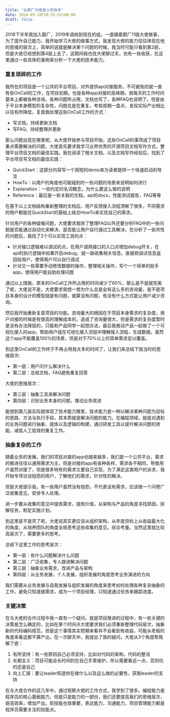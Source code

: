 ```yaml
---
title: "从鹅厂大佬身上学技术"
date: 2024-05-10T10:55:52+08:00
draft: false
---
```


2018下半年我加入鹅厂，2019年调岗到现在的组，一直跟着鹅厂11级大佬做事，为了提升自己能力，我开始学习大佬的做事方式，我发现大佬的能力往往体现在他的思维的层次上，简单的说就是解决某个问题的时候，我当时可能只看到第2层，但是大佬已经想到第4层上去了，这期间我也找大佬聊过天，也有一些收获，在这里通过一些具体的事例来分析一下大佬的技术能力。

<!--more-->

### 重复琐碎的工作

我所在的项目是一个公共的平台项目，对外提供api对接服务，不可避免的就一直有些OnCall的工作，在项目初期，也是各种app对接的高峰期，我每天的工作时间基本上都被各种咨询，各种问题所占用，文档也写了，各种FAQ也说明了。但是由于平台本身模型的复杂性，问题总是在重复。考核周期一盘点，发现实际产出相比以往有所降低，复盘我处理这些OnCall工作的方式：

- 写文档，持续更新文档
- 写FAQ，持续整理并更新

那么问题出现在哪里呢，从大佬开始参与项目开始，这些OnCall的事项成了项目重点需要解决的问题，大佬首先要求我学习业界优秀的开源项目文档写作方式，整理平台项目文档的最佳实践。我在阅读了相关文档，以及文档写作经验后，找到了平台项目写文档的最佳实践：

- QuickStart：这部分内容写一个简短的demo来为读者提供一个快速启动的导览
- HowTo：以用户的角度他可能碰到的一些问题的场景来说明如何进行
- Explanation：一些约定的名词概念，为什么要这么做的说明
- Reference：最后是一些关联的文档，api的docs，性能测试报告，FAQ等等

在基于以上文档结构重新整理的文档后，用户反馈接入流程清晰了很多，不同需求的用户都能在QuickStart的基础上结合HowTo来实现自己的需求。

针对用户的各种疑难问题，大佬要求我除了整理FAQ以外还要分析FAQ中的一些问题是否能通过自动化来解决，是否能让用户自行通过工具解决，在分析了一些共性的问题后，我找了2个可以实现工具的点：

- 针对接口逻辑难以调试的点，在用户调用接口的入口点增加debug开关，在api的执行逻辑中如果开启debug，就一路收集相关信息，直接把调试信息返回给用户，使得用户可以自行调试
- 针对又一些需要手动修改数据的操作，整理相关操作，写个一个简单的助手app，使得用户能自助处理问题

通过以上措施，原本的OnCall工作所占用的时间减少了60%，那么是不是就完美了呢，大佬说不是，大佬要求我想一想为什么总是会有这么多的咨询量，是不是项目本身的设计的模型就是有问题，就算没有问题，有没有什么方式能让用户减少咨询。

然后我开始重新复盘项目的功能。咨询量大的根因在于项目本身需求的复杂度，用户对接的时候是有很高的理解成本的，造成了咨询量很大，但是需求的复杂度暂时是没有办法降低的，只能和产品同学一起想办法，最后我推动产品一起做了一个可视化接入的app，帮助用户组在可视化接入流程中理解接入流程，生成数据。虽然这个app不能覆盖100%的场景，但是对于70%以上的简单需求足以覆盖。

到这里OnCall的工作终于不再占用我太多的时间了，让我们来总结下我当时的思维层次:

- 第一层：用户问什么解决什么
- 第二层：总结文档，FAQ避免重复回答

大佬的思维层次：

- 第三层：抽象工具来解决问题
- 第四层：识别业务本身的问题，推动业务改进

能想到第几层实际就体现了技术能力哪里，技术能力是一种以解决某种问题为目标的思路、方法与执行手段，其本质就是解决问题的能力。在编程领域，就是对遇到的业务问题进行抽象、提炼以及逻辑的构建，通过研发工具以提升解决问题的效能，减低人工低效的重复工作。

### 抽象复杂的工作

随着业务的发展，我们的项目对接的app也越来越多，我们是一个公共平台，需求的推进往往以通用需求为主，但是对接的app有各种各样，需求各不相同，导致用户虽然对接了，但是很多特有的需求又要自己实现，为了满足这类用户的诉求，我开始专项访谈抱怨的用户，了解他们的需求，针对性的解决。

但是大佬提示我，有一些用户虽然没有抱怨，不代表没有需求，应该做一个问卷广泛收集意见，安排专人处理。

进一步要从收集的意见中提炼需求，提炼价值，从架构与产品的角度寻找原因，拆解任务，制定实施计划。

到这里是不是完了呢，大佬说其实更应该从组织架构，从年度目标上从收益最大化的角度，从培养团队的角度全局思考这些收集的意见，综合考量。当然这里就比较高层次了，需要更多的思考。

总结下这里工作的思考层次：

- 第一层：有什么问题解决什么问题
- 第二层：广泛收集，专人跟进解决问题
- 第三层：抽象业务需求，改进产品与架构
- 第四层：从业务发展，个人发展，组织发展的角度思考业务演进的方向

我们需要从业务发展与自我发展与组织发展的角度来思考如何处理各种复杂抽象的工作，避免只知道接需求，成为一个项目经理，只知道通过任务来跟踪进度。

### 关键决策

在与大佬的合作过程中我一直有一个疑问，就是项目推进的过程中，有一些关键的决策是怎么确定的，比如在某个时间点大佬要求我们必须重新整理代码层次，抽象新的代码编码规范，但是这个事情其实短期来看并不会看到有收益，可能从老板的角度来看这都不算产出。在一次聊天中，我提出了我的疑问，大佬从3个角度帮我解了惑：

1. 有所坚持：有一些原则自己必须坚持，比如对代码的架构，代码的整洁
2. 长期主义：项目可能会长时间的在自己手里维护，所以需要看远一点，否则坑的还是自己
3. 向上汇报：要让leader知道你在做什么以及这么做的必要性，获取leader的支持

在与大佬合作的这几年中，通过观察大佬的工作方式，我学到了很多。编程能力是程序员的核心基础能力，但是只是能力的一部份，我们还要提高我们的思维层次，提高效率，增加产出。软技能也很重要，表达能力，沟通能力，项目管理能力都是程序员需要关注的技能点。